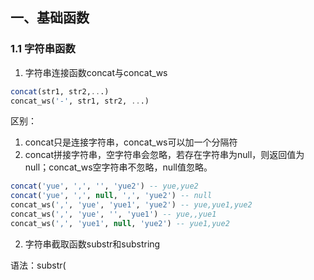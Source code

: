 ## 一、基础函数
### 1.1 字符串函数
1. 字符串连接函数concat与concat_ws
```sql
concat(str1, str2,...)
concat_ws('-', str1, str2, ...)
```
区别：
1. concat只是连接字符串，concat_ws可以加一个分隔符
2. concat拼接字符串，空字符串会忽略，若存在字符串为null，则返回值为null；concat_ws空字符串不忽略，null值忽略。
```sql
concat('yue', ',', '', 'yue2') -- yue,yue2
concat('yue', ',', null, ',', 'yue2') -- null
concat_ws(',', 'yue', 'yue1', 'yue2') -- yue,yue1,yue2
concat_ws(',', 'yue', '', 'yue1') -- yue,,yue1
concat_ws(',', 'yue1', null, 'yue2') -- yue1,yue2
```

2. 字符串截取函数substr和substring

语法：substr(
